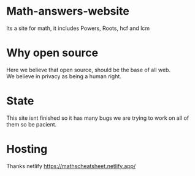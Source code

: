 # Math-answers-website
Its a site for math, it includes Powers, Roots, hcf and lcm

# Why open source

Here we believe that open source, should be the base of all web. <br>We believe in privacy as being a human right.

# State

This site isnt finished so it has many bugs we are trying to work on all of them so be pacient.

# Hosting

Thanks netlify
https://mathscheatsheet.netlify.app/
